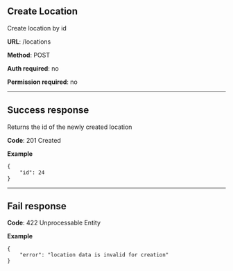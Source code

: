 ## Create Location

Create location by id

**URL**: /locations

**Method**: POST

**Auth required**: no

**Permission required**: no

----
## Success response

Returns the id of the newly created location

**Code**: 201 Created

**Example**

```
{
    "id": 24
}
```

----
## Fail response

**Code**: 422 Unprocessable Entity

**Example**

```
{
    "error": "location data is invalid for creation"
}
```


